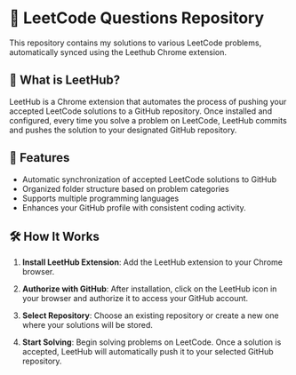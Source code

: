 # 📘 LeetCode Questions Repository

This repository contains my solutions to various LeetCode problems, automatically synced using the Leethub Chrome extension.

## 🔧 What is LeetHub?

LeetHub is a Chrome extension that automates the process of pushing your accepted LeetCode solutions to a GitHub repository. Once installed and configured, every time you solve a problem on LeetCode, LeetHub commits and pushes the solution to your designated GitHub repository.

## 🚀 Features

* Automatic synchronization of accepted LeetCode solutions to GitHub
* Organized folder structure based on problem categories
* Supports multiple programming languages
* Enhances your GitHub profile with consistent coding activity.
  
## 🛠️ How It Works

1. **Install LeetHub Extension**: Add the LeetHub extension to your Chrome browser.

2. **Authorize with GitHub**: After installation, click on the LeetHub icon in your browser and authorize it to access your GitHub account.

3. **Select Repository**: Choose an existing repository or create a new one where your solutions will be stored.

4. **Start Solving**: Begin solving problems on LeetCode. Once a solution is accepted, LeetHub will automatically push it to your selected GitHub repository.


